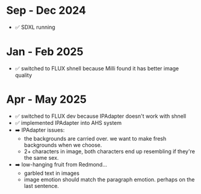 # Sep - Dec 2024
- ✅ SDXL running

# Jan - Feb 2025
- ✅ switched to FLUX shnell because Milli found it has better image quality

# Apr - May 2025
- ✅ switched to FLUX dev because IPAdapter doesn't work with shnell
- ✅ implemented IPAdapter into AHS system
- ➡️ IPAdapter issues:
    - the backgrounds are carried over. we want to make fresh backgrounds when we choose.
    - 2+ characters in image, both characters end up resembling if they're the same sex.
- ➡️ low-hanging fruit from Redmond...
    - garbled text in images
    - image emotion should match the paragraph emotion. perhaps on the last sentence.